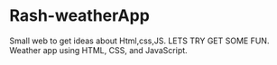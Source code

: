 # Rash-weatherApp
Small web to get ideas about Html,css,JS. LETS TRY GET SOME FUN.
Weather app using HTML, CSS, and JavaScript.
